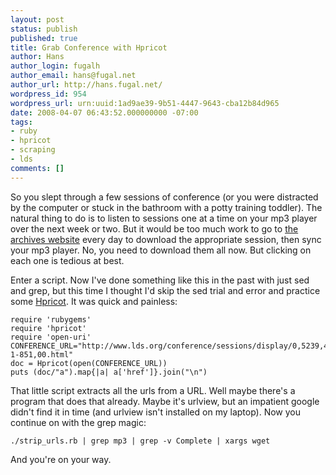 ```yaml
---
layout: post
status: publish
published: true
title: Grab Conference with Hpricot
author: Hans
author_login: fugalh
author_email: hans@fugal.net
author_url: http://hans.fugal.net/
wordpress_id: 954
wordpress_url: urn:uuid:1ad9ae39-9b51-4447-9643-cba12b84d965
date: 2008-04-07 06:43:52.000000000 -07:00
tags:
- ruby
- hpricot
- scraping
- lds
comments: []
---
```

<p>So you slept through a few sessions of conference (or you were distracted by the computer or stuck in the bathroom with a potty training toddler). The natural thing to do is to listen to sessions one at a time on your mp3 player over the next week or two. But it would be too much work to go to <a href="http://www.lds.org/conference/sessions/display/0,5239,49-1-851,00.html">the archives website</a> every day to download the appropriate session, then sync your mp3 player. No, you need to download them all now. But clicking on each one is tedious at best.</p>

<p>Enter a script. Now I've done something like this in the past with just sed and grep, but this time I thought I'd skip the sed trial and error and practice some <a href="http://code.whytheluckystiff.net/hpricot/">Hpricot</a>. It was quick and painless:</p>

<pre><code>require 'rubygems'
require 'hpricot'
require 'open-uri'
CONFERENCE_URL="http://www.lds.org/conference/sessions/display/0,5239,49-1-851,00.html"
doc = Hpricot(open(CONFERENCE_URL))
puts (doc/"a").map{|a| a['href']}.join("\n")
</code></pre>

<p>That little script extracts all the urls from a URL. Well maybe there's a program that does that already. Maybe it's urlview, but an impatient google didn't find it in time (and urlview isn't installed on my laptop). Now you continue on with the grep magic:</p>

<pre><code>./strip_urls.rb | grep mp3 | grep -v Complete | xargs wget
</code></pre>

<p>And you're on your way.</p>
